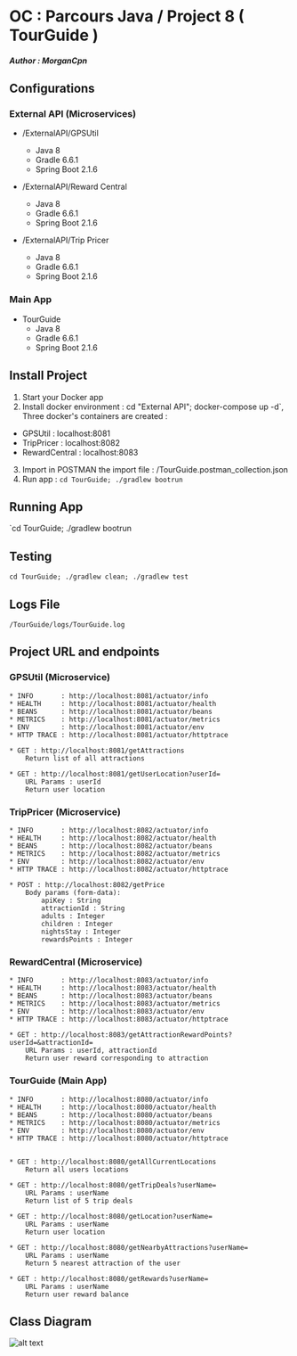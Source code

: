 # OC : Parcours Java / Project 8 ( TourGuide )
##### Author : **_MorganCpn_**

## Configurations
### External API (Microservices)
* /ExternalAPI/GPSUtil
    - Java 8
	- Gradle 6.6.1
	- Spring Boot 2.1.6

* /ExternalAPI/Reward Central
    - Java 8
    - Gradle 6.6.1
    - Spring Boot 2.1.6
    
* /ExternalAPI/Trip Pricer
    - Java 8
	- Gradle 6.6.1
	- Spring Boot 2.1.6

### Main App	
* TourGuide
    - Java 8
	- Gradle 6.6.1
	- Spring Boot 2.1.6

	
## Install Project

1. Start your Docker app
2. Install docker environment : cd "External API"; docker-compose up -d`, 
Three docker's containers are created :
* GPSUtil : localhost:8081
* TripPricer : localhost:8082
* RewardCentral : localhost:8083
3. Import in POSTMAN the import file : /TourGuide.postman_collection.json
4. Run app : `cd TourGuide; ./gradlew bootrun`

## Running App

`cd TourGuide; ./gradlew bootrun

## Testing

`cd TourGuide; ./gradlew clean; ./gradlew test`

## Logs File

`/TourGuide/logs/TourGuide.log`

## Project URL and endpoints
### GPSUtil (Microservice)
    * INFO       : http://localhost:8081/actuator/info
    * HEALTH     : http://localhost:8081/actuator/health
    * BEANS      : http://localhost:8081/actuator/beans
    * METRICS    : http://localhost:8081/actuator/metrics
    * ENV        : http://localhost:8081/actuator/env
    * HTTP TRACE : http://localhost:8081/actuator/httptrace
    
    * GET : http://localhost:8081/getAttractions
		Return list of all attractions
		
	* GET : http://localhost:8081/getUserLocation?userId=
	    URL Params : userId
    	Return user location 
		
		
### TripPricer (Microservice)
    * INFO       : http://localhost:8082/actuator/info
    * HEALTH     : http://localhost:8082/actuator/health
    * BEANS      : http://localhost:8082/actuator/beans
    * METRICS    : http://localhost:8082/actuator/metrics
    * ENV        : http://localhost:8082/actuator/env
    * HTTP TRACE : http://localhost:8082/actuator/httptrace
    
    * POST : http://localhost:8082/getPrice
        Body params (form-data): 
            apiKey : String
            attractionId : String
            adults : Integer
            children : Integer
            nightsStay : Integer
            rewardsPoints : Integer
        
### RewardCentral (Microservice)
    * INFO       : http://localhost:8083/actuator/info
    * HEALTH     : http://localhost:8083/actuator/health
    * BEANS      : http://localhost:8083/actuator/beans
    * METRICS    : http://localhost:8083/actuator/metrics
    * ENV        : http://localhost:8083/actuator/env
    * HTTP TRACE : http://localhost:8083/actuator/httptrace
    
    * GET : http://localhost:8083/getAttractionRewardPoints?userId=&attractionId=
        URL Params : userId, attractionId
    	Return user reward corresponding to attraction
    
### TourGuide (Main App)
    * INFO       : http://localhost:8080/actuator/info
    * HEALTH     : http://localhost:8080/actuator/health
    * BEANS      : http://localhost:8080/actuator/beans
    * METRICS    : http://localhost:8080/actuator/metrics
    * ENV        : http://localhost:8080/actuator/env
    * HTTP TRACE : http://localhost:8080/actuator/httptrace
	
		
	* GET : http://localhost:8080/getAllCurrentLocations
		Return all users locations
		
	* GET : http://localhost:8080/getTripDeals?userName=
	    URL Params : userName
		Return list of 5 trip deals
		
	* GET : http://localhost:8080/getLocation?userName=
	    URL Params : userName
		Return user location

	* GET : http://localhost:8080/getNearbyAttractions?userName=
	    URL Params : userName
		Return 5 nearest attraction of the user	
	
	* GET : http://localhost:8080/getRewards?userName=
	    URL Params : userName
		Return user reward balance

## Class Diagram
![alt text](https://github.com/MrgnCpn/OC-Java-Project-8-TourGuide/blob/master/ArchitectureTourGuide.png)